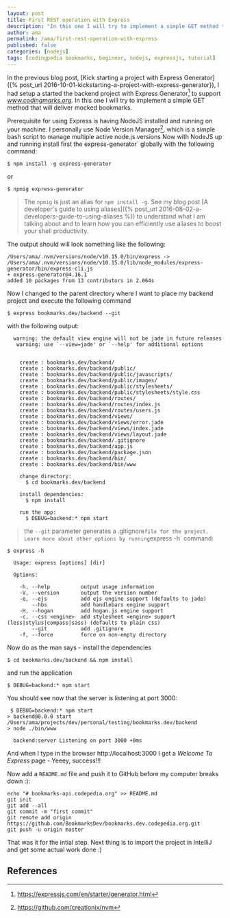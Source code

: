 ```yaml
---
layout: post
title: First REST operation with Express
description: "In this one I will try to implement a simple GET method that will deliver mocked bookmarks."
author: ama
permalink: /ama/first-rest-operation-with-express
published: false
categories: [nodejs]
tags: [codingpedia bookmarks, beginner, nodejs, expressjs, tutorial]
---
```


In the previous blog post, [Kick starting a project with Express Generator]({% post_url 2016-10-01-kickstarting-a-project-with-express-generator}),
I had setup a started the backend project with Express Generator[^1] to support _www.codingmarks.org_. In this one I will try to implement
a simple GET method that will deliver mocked bookmarks.

[^1]: <https://expressjs.com/en/starter/generator.html>

<!--more-->

Prerequisite for using Express is having NodeJS installed and running on your machine. I personally use Node Version Manager[^4], which is a simple bash script to manage multiple active node.js versions
Now with NodeJS up and running install first the express-generator` globally with the following command:

[^4]: <https://github.com/creationix/nvm>

```shell
$ npm install -g express-generator
```

or

```shell
$ npmig express-generator
```

> The `npmig` is just an alias for `npm install -g`. See my blog post [A developer's guide to using aliases]({% post_url 2016-08-02-a-developers-guide-to-using-aliases %}) to understand what I am talking about and to learn
how you can efficiently use aliases to boost your shell productivity.

The output should will look something like the following:

```shell
/Users/ama/.nvm/versions/node/v10.15.0/bin/express -> /Users/ama/.nvm/versions/node/v10.15.0/lib/node_modules/express-generator/bin/express-cli.js
+ express-generator@4.16.1
added 10 packages from 13 contributors in 2.064s
```

Now I changed to the parent directory where I want to place my backend project and execute the following command

```shell
$ express bookmarks.dev/backend --git
```

with the following output:

```shell
  warning: the default view engine will not be jade in future releases
   warning: use `--view=jade' or `--help' for additional options


    create : bookmarks.dev/backend/
    create : bookmarks.dev/backend/public/
    create : bookmarks.dev/backend/public/javascripts/
    create : bookmarks.dev/backend/public/images/
    create : bookmarks.dev/backend/public/stylesheets/
    create : bookmarks.dev/backend/public/stylesheets/style.css
    create : bookmarks.dev/backend/routes/
    create : bookmarks.dev/backend/routes/index.js
    create : bookmarks.dev/backend/routes/users.js
    create : bookmarks.dev/backend/views/
    create : bookmarks.dev/backend/views/error.jade
    create : bookmarks.dev/backend/views/index.jade
    create : bookmarks.dev/backend/views/layout.jade
    create : bookmarks.dev/backend/.gitignore
    create : bookmarks.dev/backend/app.js
    create : bookmarks.dev/backend/package.json
    create : bookmarks.dev/backend/bin/
    create : bookmarks.dev/backend/bin/www

    change directory:
      $ cd bookmarks.dev/backend

    install dependencies:
      $ npm install

    run the app:
      $ DEBUG=backend:* npm start
```

> the `--git` parameter generates a .gitignore` file for the project. Learn more about other options by running `express -h` command:


```shell
$ express -h

  Usage: express [options] [dir]

  Options:

    -h, --help          output usage information
    -V, --version       output the version number
    -e, --ejs           add ejs engine support (defaults to jade)
        --hbs           add handlebars engine support
    -H, --hogan         add hogan.js engine support
    -c, --css <engine>  add stylesheet <engine> support (less|stylus|compass|sass) (defaults to plain css)
        --git           add .gitignore
    -f, --force         force on non-empty directory
```

Now do as the man says - install the dependencies

```shell
$ cd bookmarks.dev/backend && npm install
```

and run the application

```shell
$ DEBUG=backend:* npm start
```

You should see now that the server is listening at port 3000:

```shell
 $ DEBUG=backend:* npm start
> backend@0.0.0 start /Users/ama/projects/dev/personal/testing/bookmarks.dev/backend
> node ./bin/www

  backend:server Listening on port 3000 +0ms
```

And when I type in the browser http://localhost:3000 I get a _Welcome To Express_ page - Yeeey, success!!!

Now add a `README.md` file and push it to GitHub before my computer breaks down :):

```shell
echo "# bookmarks-api.codepedia.org" >> README.md
git init
git add --all
git commit -m "first commit"
git remote add origin https://github.com/BookmarksDev/bookmarks.dev.codepedia.org.git
git push -u origin master
```

That was it for the intial step. Next thing is to import the project in IntelliJ and get some actual work done :)

## References
